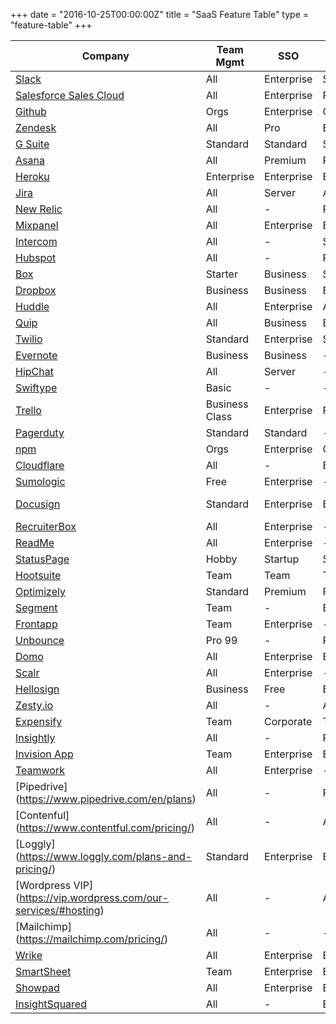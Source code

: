 +++
date = "2016-10-25T00:00:00Z"
title = "SaaS Feature Table"
type = "feature-table"
+++

| Company	| Team Mgmt | SSO | RBAC | Audit Log | Support+ | Security+ | Change Mgmt | Reporting+ | Integrations+ | Deployment |
|---------|-----------|-----|------|-----------|--------------|----------|-------------|-----------|--------------|--------------------|
| [Slack](https://slack.com/pricing) | All	| Enterprise | Standard | Plus | Plus | All | - | Enterprise | Tiers | Cloud |
| [Salesforce Sales Cloud](https://goo.gl/qp2AnG) | All | Enterprise | Pro | All | Unlimited | All | Unlimited | Enterprise | Enterprise | Cloud |
| [Github](https://github.com/business/features) | Orgs | Enterprise | Orgs | Orgs | - | - | Enterprise | Enterprise | All | Private/Cloud |
| [Zendesk](https://goo.gl/CdHk4B) | All	| Pro	| Enterprise | Enterprise	| Pro	| All	| Enterprise | Enterprise | Team | Cloud |
| [G Suite](https://gsuite.google.com/pricing.html) | Standard | Standard | Standard | Unlimited | Standard | Unlimited | - | Unlimited | All | Cloud |
| [Asana](https://asana.com/pricing) | All | Premium | Premium | - | Premium | All | - | Premium | All | Cloud |
| [Heroku](https://www.heroku.com/enterprise) | Enterprise | Enterprise | Enterprise | - | Enterprise | All | - | Enterprise | All | Cloud |
| [Jira](https://goo.gl/6eSQx7) | All | Server | All | All | - | All | Server | All | Varies | Private/Cloud |
| [New Relic](https://goo.gl/ylRny7) | All | - | Pro | - | Pro | Pro | - | All | Pro | Cloud |
| [Mixpanel](https://mixpanel.com/pricing) | All | Enterprise | Enterprise | - | Enterprise | Enterprise | - | Startup | Business | Cloud |
| [Intercom](https://intercom.com/pricing) | All | - | Standard | - | - | All | All | Standard | Standard | Cloud |
| [Hubspot](https://goo.gl/jaojKD) | All | - | Pro | - | - | All | - | Enterprise | Pro | Cloud |
| [Box](https://box.com/pricing) | Starter | Business | Starter | Business | Enterprise | Starter | - | Business | Enterprise | Cloud |
| [Dropbox](https://dropbox.com/pricing) | Business | Business | Business | Business | - | Pro | - | - | Pro | Cloud |
| [Huddle](https://huddle.com/pricing) | All | Enterprise | All | All | Enterprise | All | - | Enterprise | Enterprise | Private/Cloud |
| [Quip](https://quip.com/pricing) | All | Business | Business | Enterprise | Enterprise | Enterprise | - | - | All | Cloud |
| [Twilio](https://twilio.com/enterprise) | Standard | Enterprise | Standard | Enterprise | Standard | Standard | Enterprise | Enterprise | Standard | Cloud |
| [Evernote](https://evernote.com/business/) | Business | Business | - | - | Business | - | - | All | Cloud |
| [HipChat](https://www.hipchat.com/pricing) | All | Server | - | - | - | Server | Server | - | All | Private/Cloud |
| [Swiftype](https://swiftype.com/pricing) | Basic | - | - | Business | Premium | Premium | - | Business | Standard | Cloud |
| [Trello](https://trello.com/pricing) | Business Class | Enterprise | Free | - | Enterprise | Enterprise | - | Yes | Free | Cloud |
| [Pagerduty](https://pagerduty.com/pricing) | Standard | Standard | - | - | Enterprise | - | - | Standard | Standard | Cloud |
| [npm](https://www.npmjs.com/pricing) | Orgs | Enterprise | Orgs | Enterprise | - | Enterprise | Enterprise | Org | Enterprise | Private/Cloud |
| [Cloudflare](https://goo.gl/ONuULX) | All	| - | Enterprise | - | Enterprise | Business | - | - | Enterprise | Cloud |
| [Sumologic](https://sumologic.com/pricing) | Free | Enterprise | - | Free | Enterprise | Enterprise | - |  | Professional | Cloud |
| [Docusign](https://docusign.com/pricing) | Standard | Enterprise | Enterprise | Personal | Business Premium | Free | Personal | Personal | Personal | Cloud |
| [RecruiterBox](https://goo.gl/WS5Sge) | All | Enterprise | - | Enterprise | Pro | - | - | Pro | Pro | Cloud |
| [ReadMe](https://readme.io/pricing) | All | Enterprise | - | Enterprise | Enterprise | - | Enterprise | - | - | Private/Cloud |
| [StatusPage](https://statuspage.io/pricing) | Hobby | Startup | Startup | Hobby | - | Business | - |  | Yes | Cloud |
| [Hootsuite](https://hootsuite.com/plans) | Team | Team | Team | - | Business | Free | - | Professional | Free | Cloud |
| [Optimizely](https://www.optimizely.com/plans/) | Standard | Premium | Professional | Premium | Standard | Premium | - |  | Standard | Cloud |
| [Segment](https://segment.com/pricing) | Team | - | Business | - | Business | - | - | - | Developer | Cloud |
| [Frontapp](https://frontapp.com/pricing) | Team | Enterprise | - | - | - | - | - | Premium | Team | Cloud |
| [Unbounce](https://unbounce.com/pricing) | Pro 99 | - | Pro 99 | - | - | Pro 99 | - |  | Starter | Cloud |
| [Domo](https://www.domo.com/pricing) | All	| Enterprise | Enterprise | - | Pro | Enterprise | - | Tiers | Tiers | Cloud |
| [Scalr](http://www.scalr.com/pricing.html) | All | Enterprise | - | Enterprise | - | - | Enterprise | - | All | Private/Cloud |
| [Hellosign](https://www.hellosign.com/info/pricing) | Business | Free | Business | Free | - | Business | - | Business | All | Cloud |
| [Zesty.io](https://www.zesty.io/pricing/) | All	| - | All | - | All | All | - | All | All | Cloud |
| [Expensify](https://goo.gl/3DZ6Q7) | Team	| Corporate | Team | - | Enterprise | All | - | Corp | Tiered | Cloud |
| [Insightly](https://insightly.com/pricing) | All | - | Professional | - | Professional | All | - | All | All | Cloud |
| [Invision App](https://invisionapp.com/plans) | Team	| Enterprise | Enterprise | - | - | Tiers | - | - | Enterprise | Cloud |
| [Teamwork](https://teamwork.com/pricing) | All	| Enterprise | - | - | Enterprise | Enterprise | - | Enterprise | All | Cloud |
| [Pipedrive] (https://www.pipedrive.com/en/plans) | All | - | Platinum | - | Platinum | - | - | All | All | Cloud |
| [Contenful] (https://www.contentful.com/pricing/) | All | - |  All | - | Large | - | - | - | All | Cloud |
| [Loggly] (https://www.loggly.com/plans-and-pricing/) | Standard | Enterprise | Enterprise | Enterprise | Pro | - | - | All | Enterprise | Cloud |
| [Wordpress VIP] (https://vip.wordpress.com/our-services/#hosting) | All | - | All | - | Premium | All | All | - | - | Cloud |
| [Mailchimp] (https://mailchimp.com/pricing/) | All | - | - | - |Pro Marketer | - | - | Pro Marketer | All | Cloud |
| [Wrike](https://wrike.com/price) | All	| Enterprise | Enterprise | Enterprise | - | Enterprise | Marketer | Business | Tiers | Cloud |
| [SmartSheet](https://smartsheet.com/price) | Team	| Enterprise | Enterprise | - | Team | - | - | Team | Business | Cloud |
| [Showpad](https://www.showpad.com/product/pricing/) | All	| Enterprise | Enterprise | - | Premium | - | - | Premium | Enterprise | Cloud |
| [InsightSquared](http://www.insightsquared.com/plans/) | All	| - | Enterprise | - | Pro | - | - | Enterprise | - | Cloud |
